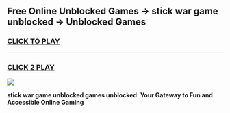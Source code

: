 
## Free Online Unblocked Games → stick war game unblocked → Unblocked Games
<h3>
<a href="https://premium.freeplayer.one?title=stick_war_game_unblocked&ref=21F">CLICK TO PLAY</a></h3>
<hr>

<h3>
<a href="https://premium.freeplayer.one?title=stick_war_game_unblocked&ref=21F">CLICK 2 PLAY</a>
  
</h3>

<a href="https://premium.freeplayer.one?title=stick_war_game_unblocked&ref=21F/"><img src="https://clearcache.store/games.png"></a>


**stick war game unblocked games unblocked: Your Gateway to Fun and Accessible Online Gaming**
